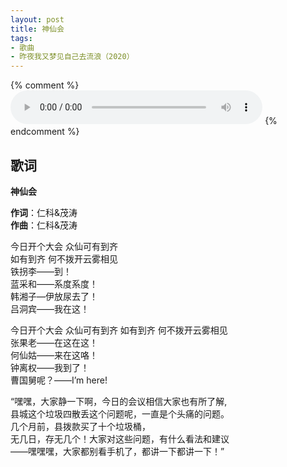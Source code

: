 ```yaml
---
layout: post
title: 神仙会
tags:
- 歌曲
- 昨夜我又梦见自己去流浪（2020）
---
```

{% comment %}
<audio controls style="width:80%;" loop  src="https://onedrive.gimhoy.com/1drv/aHR0cHM6Ly8xZHJ2Lm1zL3UvcyFBbXVjeFU4NF9vc3NrakVpU1lsLTdQNDZCX056P2U9MFN2OWtk.mp3">
您的浏览器不支持 audio 标签。
</audio>
{% endcomment %}
## 歌词

**神仙会**

**作词**：仁科&茂涛  
**作曲**：仁科&茂涛  

今日开个大会 众仙可有到齐  
如有到齐 何不拨开云雾相见  
铁拐李——到！  
蓝采和——系度系度！  
韩湘子—伊放尿去了！  
吕洞宾——我在这！

今日开个大会 众仙可有到齐
如有到齐 何不拨开云雾相见  
张果老——在这在这！  
何仙姑——来在这咯！  
钟离权——我到了！  
曹国舅呢？——I’m here!

“嘿嘿，大家静一下啊，今日的会议相信大家也有所了解,  
县城这个垃圾四散丢这个问题呢，一直是个头痛的问题。  
几个月前，县拨款买了十个垃圾桶，  
无几日，存无几个！大家对这些问题，有什么看法和建议  
——嘿嘿嘿，大家都别看手机了，都讲一下都讲一下！”